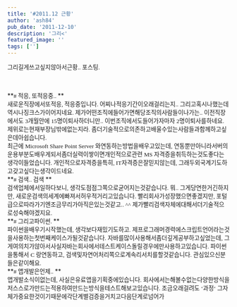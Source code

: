 ```yaml
---
title: '#2011.12 근황'
author: 'ash84'
pub_date: '2011-12-10'
description: '그리<'
featured_image: ''
tags: ['']
---
```



<span style="font-size: 11pt; "><span style="font-family: Dotum; "><span style="font-size: 10pt; ">그리</span></span></span><span class="s1"><span style="font-size: 11pt; "><span style="font-family: Dotum; "><span style="font-size: 10pt; "></span></span></span></span><span style="font-size: 11pt; "><span style="font-family: Dotum; "><span style="font-size: 10pt; ">길게</span></span></span><span class="s1"><span style="font-size: 11pt; "><span style="font-family: Dotum; "><span style="font-size: 10pt; "></span></span></span></span><span style="font-size: 11pt; "><span style="font-family: Dotum; "><span style="font-size: 10pt; ">쓰고</span></span></span><span class="s1"><span style="font-size: 11pt; "><span style="font-family: Dotum; "><span style="font-size: 10pt; "></span></span></span></span><span style="font-size: 11pt; "><span style="font-family: Dotum; "><span style="font-size: 10pt; ">싶지</span></span></span><span class="s1"><span style="font-size: 11pt; "><span style="font-family: Dotum; "><span style="font-size: 10pt; "></span></span></span></span><span style="font-size: 11pt; "><span style="font-family: Dotum; "><span style="font-size: 10pt; ">않아서</span></span></span><span class="s1"><span style="font-size: 11pt; "><span style="font-family: Dotum; "><span style="font-size: 10pt; "></span></span></span></span><span style="font-size: 11pt; "><span style="font-family: Dotum; "><span style="font-size: 10pt; ">근황</span></span></span><span class="s1"><span style="font-size: 11pt; "><span style="font-family: Dotum; "><span style="font-size: 10pt; ">.. </span></span></span></span><span style="font-size: 11pt; "><span style="font-family: Dotum; "><span style="font-size: 10pt; ">포스팅</span></span></span><span class="s1"><span style="font-size: 11pt; "><span style="font-family: Dotum; "><span style="font-size: 10pt; ">.  </span></span></span>  
<span style="font-size: 11pt; "><span style="font-family: Dotum; "><span style="font-size: 10pt; ">  
  </span></span></span></span>

<div style="line-height: 2; "></div>**<span style="font-size: 11pt; "><span style="font-family: Dotum; "><span style="font-size: 10pt; "># </span></span></span><span class="s2"><span style="font-size: 11pt; "><span style="font-family: Dotum; "><span style="font-size: 10pt; ">적응</span></span></span></span><span style="font-size: 11pt; "><span style="font-family: Dotum; "><span style="font-size: 10pt; ">, </span></span></span><span class="s2"><span style="font-size: 11pt; "><span style="font-family: Dotum; "><span style="font-size: 10pt; ">또</span></span></span></span><span style="font-size: 11pt; "><span style="font-family: Dotum; "><span style="font-size: 10pt; "></span></span></span><span class="s2"><span style="font-size: 11pt; "><span style="font-family: Dotum; "><span style="font-size: 10pt; ">적응중</span></span></span></span><span style="font-size: 11pt; "><span style="font-family: Dotum; "><span style="font-size: 10pt; ">.. </span></span></span>**

<div style="line-height: 2; "></div><span style="font-size: 11pt; "><span style="font-family: Dotum; "><span style="font-size: 10pt; ">새로운</span></span></span><span class="s1"><span style="font-size: 11pt; "><span style="font-family: Dotum; "><span style="font-size: 10pt; "></span></span></span></span><span style="font-size: 11pt; "><span style="font-family: Dotum; "><span style="font-size: 10pt; ">직장에서</span></span></span><span class="s1"><span style="font-size: 11pt; "><span style="font-family: Dotum; "><span style="font-size: 10pt; "></span></span></span></span><span style="font-size: 11pt; "><span style="font-family: Dotum; "><span style="font-size: 10pt; ">또</span></span></span><span class="s1"><span style="font-size: 11pt; "><span style="font-family: Dotum; "><span style="font-size: 10pt; "></span></span></span></span><span style="font-size: 11pt; "><span style="font-family: Dotum; "><span style="font-size: 10pt; ">적응</span></span></span><span class="s1"><span style="font-size: 11pt; "><span style="font-family: Dotum; "><span style="font-size: 10pt; ">, </span></span></span></span><span style="font-size: 11pt; "><span style="font-family: Dotum; "><span style="font-size: 10pt; ">적응중입니다</span></span></span><span class="s1"><span style="font-size: 11pt; "><span style="font-family: Dotum; "><span style="font-size: 10pt; ">. </span></span></span></span><span style="font-size: 11pt; "><span style="font-family: Dotum; "><span style="font-size: 10pt; ">어찌나</span></span></span><span class="s1"><span style="font-size: 11pt; "><span style="font-family: Dotum; "><span style="font-size: 10pt; "></span></span></span></span><span style="font-size: 11pt; "><span style="font-family: Dotum; "><span style="font-size: 10pt; ">적응기간이</span></span></span><span class="s1"><span style="font-size: 11pt; "><span style="font-family: Dotum; "><span style="font-size: 10pt; "></span></span></span></span><span style="font-size: 11pt; "><span style="font-family: Dotum; "><span style="font-size: 10pt; ">오래</span></span></span><span class="s1"><span style="font-size: 11pt; "><span style="font-family: Dotum; "><span style="font-size: 10pt; "></span></span></span></span><span style="font-size: 11pt; "><span style="font-family: Dotum; "><span style="font-size: 10pt; ">걸리는지</span></span></span><span class="s1"><span style="font-size: 11pt; "><span style="font-family: Dotum; "><span style="font-size: 10pt; ">.. </span></span></span></span><span style="font-size: 11pt; "><span style="font-family: Dotum; "><span style="font-size: 10pt; ">그리고</span></span></span><span class="s1"><span style="font-size: 11pt; "><span style="font-family: Dotum; "><span style="font-size: 10pt; "></span></span></span></span><span style="font-size: 11pt; "><span style="font-family: Dotum; "><span style="font-size: 10pt; ">혹시나</span></span></span><span class="s1"><span style="font-size: 11pt; "><span style="font-family: Dotum; "><span style="font-size: 10pt; "></span></span></span></span><span style="font-size: 11pt; "><span style="font-family: Dotum; "><span style="font-size: 10pt; ">했는데</span></span></span><span class="s1"><span style="font-size: 11pt; "><span style="font-family: Dotum; "><span style="font-size: 10pt; "></span></span></span></span><span style="font-size: 11pt; "><span style="font-family: Dotum; "><span style="font-size: 10pt; ">역시나</span></span></span><span class="s1"><span style="font-size: 11pt; "><span style="font-family: Dotum; "><span style="font-size: 10pt; "></span></span></span></span><span style="font-size: 11pt; "><span style="font-family: Dotum; "><span style="font-size: 10pt; ">징크스가</span></span></span><span class="s1"><span style="font-size: 11pt; "><span style="font-family: Dotum; "><span style="font-size: 10pt; "></span></span></span></span><span style="font-size: 11pt; "><span style="font-family: Dotum; "><span style="font-size: 10pt; ">이어지네요</span></span></span><span class="s1"><span style="font-size: 11pt; "><span style="font-family: Dotum; "><span style="font-size: 10pt; ">. </span></span></span></span><span style="font-size: 11pt; "><span style="font-family: Dotum; "><span style="font-size: 10pt; ">제가</span></span></span><span class="s1"><span style="font-size: 11pt; "><span style="font-family: Dotum; "><span style="font-size: 10pt; "></span></span></span></span><span style="font-size: 11pt; "><span style="font-family: Dotum; "><span style="font-size: 10pt; ">어떤</span></span></span><span class="s1"><span style="font-size: 11pt; "><span style="font-family: Dotum; "><span style="font-size: 10pt; "></span></span></span></span><span style="font-size: 11pt; "><span style="font-family: Dotum; "><span style="font-size: 10pt; ">조직에</span></span></span><span class="s1"><span style="font-size: 11pt; "><span style="font-family: Dotum; "><span style="font-size: 10pt; "></span></span></span></span><span style="font-size: 11pt; "><span style="font-family: Dotum; "><span style="font-size: 10pt; ">들어가면</span></span></span><span class="s1"><span style="font-size: 11pt; "><span style="font-family: Dotum; "><span style="font-size: 10pt; "></span></span></span></span><span style="font-size: 11pt; "><span style="font-family: Dotum; "><span style="font-size: 10pt; ">해당</span></span></span><span class="s1"><span style="font-size: 11pt; "><span style="font-family: Dotum; "><span style="font-size: 10pt; "></span></span></span></span><span style="font-size: 11pt; "><span style="font-family: Dotum; "><span style="font-size: 10pt; ">조직의</span></span></span><span class="s1"><span style="font-size: 11pt; "><span style="font-family: Dotum; "><span style="font-size: 10pt; "></span></span></span></span><span style="font-size: 11pt; "><span style="font-family: Dotum; "><span style="font-size: 10pt; ">사람들이</span></span></span><span class="s1"><span style="font-size: 11pt; "><span style="font-family: Dotum; "><span style="font-size: 10pt; "></span></span></span></span><span style="font-size: 11pt; "><span style="font-family: Dotum; "><span style="font-size: 10pt; ">나가는</span></span></span><span class="s1"><span style="font-size: 11pt; "><span style="font-family: Dotum; "><span style="font-size: 10pt; ">.. </span></span></span></span><span style="font-size: 11pt; "><span style="font-family: Dotum; "><span style="font-size: 10pt; ">이전</span></span></span><span class="s1"><span style="font-size: 11pt; "><span style="font-family: Dotum; "><span style="font-size: 10pt; "></span></span></span></span><span style="font-size: 11pt; "><span style="font-family: Dotum; "><span style="font-size: 10pt; ">직장에서도</span></span></span><span class="s1"><span style="font-size: 11pt; "><span style="font-family: Dotum; "><span style="font-size: 10pt; "> 3</span></span></span></span><span style="font-size: 11pt; "><span style="font-family: Dotum; "><span style="font-size: 10pt; ">개월</span></span></span><span class="s1"><span style="font-size: 11pt; "><span style="font-family: Dotum; "><span style="font-size: 10pt; "></span></span></span></span><span style="font-size: 11pt; "><span style="font-family: Dotum; "><span style="font-size: 10pt; ">안에</span></span></span><span class="s1"><span style="font-size: 11pt; "><span style="font-family: Dotum; "><span style="font-size: 10pt; "> 15</span></span></span></span><span style="font-size: 11pt; "><span style="font-family: Dotum; "><span style="font-size: 10pt; ">명이</span></span></span><span class="s1"><span style="font-size: 11pt; "><span style="font-family: Dotum; "><span style="font-size: 10pt; "></span></span></span></span><span style="font-size: 11pt; "><span style="font-family: Dotum; "><span style="font-size: 10pt; ">퇴사하더니만</span></span></span><span class="s1"><span style="font-size: 11pt; "><span style="font-family: Dotum; "><span style="font-size: 10pt; ">.. </span></span></span></span><span style="font-size: 11pt; "><span style="font-family: Dotum; "><span style="font-size: 10pt; ">이번</span></span></span><span class="s1"><span style="font-size: 11pt; "><span style="font-family: Dotum; "><span style="font-size: 10pt; "></span></span></span></span><span style="font-size: 11pt; "><span style="font-family: Dotum; "><span style="font-size: 10pt; ">조직에서도</span></span></span><span class="s1"><span style="font-size: 11pt; "><span style="font-family: Dotum; "><span style="font-size: 10pt; "></span></span></span></span><span style="font-size: 11pt; "><span style="font-family: Dotum; "><span style="font-size: 10pt; ">들어가자마자</span></span></span><span class="s1"><span style="font-size: 11pt; "><span style="font-family: Dotum; "><span style="font-size: 10pt; "> 2</span></span></span></span><span style="font-size: 11pt; "><span style="font-family: Dotum; "><span style="font-size: 10pt; ">명이</span></span></span><span class="s1"><span style="font-size: 11pt; "><span style="font-family: Dotum; "><span style="font-size: 10pt; "></span></span></span></span><span style="font-size: 11pt; "><span style="font-family: Dotum; "><span style="font-size: 10pt; ">퇴사를</span></span></span><span class="s1"><span style="font-size: 11pt; "><span style="font-family: Dotum; "><span style="font-size: 10pt; "></span></span></span></span><span style="font-size: 11pt; "><span style="font-family: Dotum; "><span style="font-size: 10pt; ">하네요</span></span></span><span class="s1"><span style="font-size: 11pt; "><span style="font-family: Dotum; "><span style="font-size: 10pt; ">. </span></span></span></span><span style="font-size: 11pt; "><span style="font-family: Dotum; "><span style="font-size: 10pt; ">제</span></span></span><span class="s1"><span style="font-size: 11pt; "><span style="font-family: Dotum; "><span style="font-size: 10pt; "></span></span></span></span><span style="font-size: 11pt; "><span style="font-family: Dotum; "><span style="font-size: 10pt; ">위로는</span></span></span><span class="s1"><span style="font-size: 11pt; "><span style="font-family: Dotum; "><span style="font-size: 10pt; "></span></span></span></span><span style="font-size: 11pt; "><span style="font-family: Dotum; "><span style="font-size: 10pt; ">현재</span></span></span><span class="s1"><span style="font-size: 11pt; "><span style="font-family: Dotum; "><span style="font-size: 10pt; "></span></span></span></span><span style="font-size: 11pt; "><span style="font-family: Dotum; "><span style="font-size: 10pt; ">부장님</span></span></span><span class="s1"><span style="font-size: 11pt; "><span style="font-family: Dotum; "><span style="font-size: 10pt; "></span></span></span></span><span style="font-size: 11pt; "><span style="font-family: Dotum; "><span style="font-size: 10pt; ">밖에</span></span></span><span class="s1"><span style="font-size: 11pt; "><span style="font-family: Dotum; "><span style="font-size: 10pt; "></span></span></span></span><span style="font-size: 11pt; "><span style="font-family: Dotum; "><span style="font-size: 10pt; ">없는지라</span></span></span><span class="s1"><span style="font-size: 11pt; "><span style="font-family: Dotum; "><span style="font-size: 10pt; ">. </span></span></span></span><span style="font-size: 11pt; "><span style="font-family: Dotum; "><span style="font-size: 10pt; ">좀더</span></span></span><span class="s1"><span style="font-size: 11pt; "><span style="font-family: Dotum; "><span style="font-size: 10pt; "></span></span></span></span><span style="font-size: 11pt; "><span style="font-family: Dotum; "><span style="font-size: 10pt; ">기술적으로</span></span></span><span class="s1"><span style="font-size: 11pt; "><span style="font-family: Dotum; "><span style="font-size: 10pt; "></span></span></span></span><span style="font-size: 11pt; "><span style="font-family: Dotum; "><span style="font-size: 10pt; ">의존하고</span></span></span><span class="s1"><span style="font-size: 11pt; "><span style="font-family: Dotum; "><span style="font-size: 10pt; "></span></span></span></span><span style="font-size: 11pt; "><span style="font-family: Dotum; "><span style="font-size: 10pt; ">배울수</span></span></span><span class="s1"><span style="font-size: 11pt; "><span style="font-family: Dotum; "><span style="font-size: 10pt; "></span></span></span></span><span style="font-size: 11pt; "><span style="font-family: Dotum; "><span style="font-size: 10pt; ">있는</span></span></span><span class="s1"><span style="font-size: 11pt; "><span style="font-family: Dotum; "><span style="font-size: 10pt; "></span></span></span></span><span style="font-size: 11pt; "><span style="font-family: Dotum; "><span style="font-size: 10pt; ">사람들과</span></span></span><span class="s1"><span style="font-size: 11pt; "><span style="font-family: Dotum; "><span style="font-size: 10pt; "></span></span></span></span><span style="font-size: 11pt; "><span style="font-family: Dotum; "><span style="font-size: 10pt; ">함께</span></span></span><span class="s1"><span style="font-size: 11pt; "><span style="font-family: Dotum; "><span style="font-size: 10pt; "></span></span></span></span><span style="font-size: 11pt; "><span style="font-family: Dotum; "><span style="font-size: 10pt; ">하고</span></span></span><span class="s1"><span style="font-size: 11pt; "><span style="font-family: Dotum; "><span style="font-size: 10pt; "></span></span></span></span><span style="font-size: 11pt; "><span style="font-family: Dotum; "><span style="font-size: 10pt; ">싶은데</span></span></span><span class="s1"><span style="font-size: 11pt; "><span style="font-family: Dotum; "><span style="font-size: 10pt; "></span></span></span></span><span style="font-size: 11pt; "><span style="font-family: Dotum; "><span style="font-size: 10pt; ">아쉽습니다</span></span></span><span class="s1"><span style="font-size: 11pt; "><span style="font-family: Dotum; "><span style="font-size: 10pt; ">. </span></span></span></span>

<div style="line-height: 2; "></div><span style="font-size: 11pt; "><span style="font-family: Dotum; "><span style="font-size: 10pt; ">최근에</span></span></span><span class="s1"><span style="font-size: 11pt; "><span style="font-family: Dotum; "><span style="font-size: 10pt; "> Microsoft Share Point Server </span></span></span></span><span style="font-size: 11pt; "><span style="font-family: Dotum; "><span style="font-size: 10pt; ">와</span></span></span><span class="s1"><span style="font-size: 11pt; "><span style="font-family: Dotum; "><span style="font-size: 10pt; "></span></span></span></span><span style="font-size: 11pt; "><span style="font-family: Dotum; "><span style="font-size: 10pt; ">연동하는</span></span></span><span class="s1"><span style="font-size: 11pt; "><span style="font-family: Dotum; "><span style="font-size: 10pt; "></span></span></span></span><span style="font-size: 11pt; "><span style="font-family: Dotum; "><span style="font-size: 10pt; ">방법을</span></span></span><span class="s1"><span style="font-size: 11pt; "><span style="font-family: Dotum; "><span style="font-size: 10pt; "></span></span></span></span><span style="font-size: 11pt; "><span style="font-family: Dotum; "><span style="font-size: 10pt; ">배우고</span></span></span><span class="s1"><span style="font-size: 11pt; "><span style="font-family: Dotum; "><span style="font-size: 10pt; "></span></span></span></span><span style="font-size: 11pt; "><span style="font-family: Dotum; "><span style="font-size: 10pt; ">있는데</span></span></span><span class="s1"><span style="font-size: 11pt; "><span style="font-family: Dotum; "><span style="font-size: 10pt; ">, </span></span></span></span><span style="font-size: 11pt; "><span style="font-family: Dotum; "><span style="font-size: 10pt; ">연동</span></span></span><span class="s1"><span style="font-size: 11pt; "><span style="font-family: Dotum; "><span style="font-size: 10pt; "></span></span></span></span><span style="font-size: 11pt; "><span style="font-family: Dotum; "><span style="font-size: 10pt; ">뿐만</span></span></span><span class="s1"><span style="font-size: 11pt; "><span style="font-family: Dotum; "><span style="font-size: 10pt; "></span></span></span></span><span style="font-size: 11pt; "><span style="font-family: Dotum; "><span style="font-size: 10pt; ">아니라</span></span></span><span class="s1"><span style="font-size: 11pt; "><span style="font-family: Dotum; "><span style="font-size: 10pt; "></span></span></span></span><span style="font-size: 11pt; "><span style="font-family: Dotum; "><span style="font-size: 10pt; ">서버의</span></span></span><span class="s1"><span style="font-size: 11pt; "><span style="font-family: Dotum; "><span style="font-size: 10pt; "></span></span></span></span><span style="font-size: 11pt; "><span style="font-family: Dotum; "><span style="font-size: 10pt; ">운용부분도</span></span></span><span class="s1"><span style="font-size: 11pt; "><span style="font-family: Dotum; "><span style="font-size: 10pt; "></span></span></span></span><span style="font-size: 11pt; "><span style="font-family: Dotum; "><span style="font-size: 10pt; ">배우게</span></span></span><span class="s1"><span style="font-size: 11pt; "><span style="font-family: Dotum; "><span style="font-size: 10pt; "></span></span></span></span><span style="font-size: 11pt; "><span style="font-family: Dotum; "><span style="font-size: 10pt; ">되서</span></span></span><span class="s1"><span style="font-size: 11pt; "><span style="font-family: Dotum; "><span style="font-size: 10pt; "></span></span></span></span><span style="font-size: 11pt; "><span style="font-family: Dotum; "><span style="font-size: 10pt; ">좀더</span></span></span><span class="s1"><span style="font-size: 11pt; "><span style="font-family: Dotum; "><span style="font-size: 10pt; "></span></span></span></span><span style="font-size: 11pt; "><span style="font-family: Dotum; "><span style="font-size: 10pt; ">실력이</span></span></span><span class="s1"><span style="font-size: 11pt; "><span style="font-family: Dotum; "><span style="font-size: 10pt; "></span></span></span></span><span style="font-size: 11pt; "><span style="font-family: Dotum; "><span style="font-size: 10pt; ">쌓이면</span></span></span><span class="s1"><span style="font-size: 11pt; "><span style="font-family: Dotum; "><span style="font-size: 10pt; "></span></span></span></span><span style="font-size: 11pt; "><span style="font-family: Dotum; "><span style="font-size: 10pt; ">개인적으로</span></span></span><span class="s1"><span style="font-size: 11pt; "><span style="font-family: Dotum; "><span style="font-size: 10pt; "></span></span></span></span><span style="font-size: 11pt; "><span style="font-family: Dotum; "><span style="font-size: 10pt; ">관련</span></span></span><span class="s1"><span style="font-size: 11pt; "><span style="font-family: Dotum; "><span style="font-size: 10pt; "> MS </span></span></span></span><span style="font-size: 11pt; "><span style="font-family: Dotum; "><span style="font-size: 10pt; ">자격증을</span></span></span><span class="s1"><span style="font-size: 11pt; "><span style="font-family: Dotum; "><span style="font-size: 10pt; "></span></span></span></span><span style="font-size: 11pt; "><span style="font-family: Dotum; "><span style="font-size: 10pt; ">취득하는</span></span></span><span class="s1"><span style="font-size: 11pt; "><span style="font-family: Dotum; "><span style="font-size: 10pt; "></span></span></span></span><span style="font-size: 11pt; "><span style="font-family: Dotum; "><span style="font-size: 10pt; ">것도</span></span></span><span class="s1"><span style="font-size: 11pt; "><span style="font-family: Dotum; "><span style="font-size: 10pt; "></span></span></span></span><span style="font-size: 11pt; "><span style="font-family: Dotum; "><span style="font-size: 10pt; ">좋다는</span></span></span><span class="s1"><span style="font-size: 11pt; "><span style="font-family: Dotum; "><span style="font-size: 10pt; "></span></span></span></span><span style="font-size: 11pt; "><span style="font-family: Dotum; "><span style="font-size: 10pt; ">생각이</span></span></span><span class="s1"><span style="font-size: 11pt; "><span style="font-family: Dotum; "><span style="font-size: 10pt; "></span></span></span></span><span style="font-size: 11pt; "><span style="font-family: Dotum; "><span style="font-size: 10pt; ">들었습니다</span></span></span><span class="s1"><span style="font-size: 11pt; "><span style="font-family: Dotum; "><span style="font-size: 10pt; ">. </span></span></span></span><span style="font-size: 11pt; "><span style="font-family: Dotum; "><span style="font-size: 10pt; ">개인적으로</span></span></span><span class="s1"><span style="font-size: 11pt; "><span style="font-family: Dotum; "><span style="font-size: 10pt; "></span></span></span></span><span style="font-size: 11pt; "><span style="font-family: Dotum; "><span style="font-size: 10pt; ">자격증을</span></span></span><span class="s1"><span style="font-size: 11pt; "><span style="font-family: Dotum; "><span style="font-size: 10pt; "></span></span></span></span><span style="font-size: 11pt; "><span style="font-family: Dotum; "><span style="font-size: 10pt; ">특히</span></span></span><span class="s1"><span style="font-size: 11pt; "><span style="font-family: Dotum; "><span style="font-size: 10pt; ">, IT</span></span></span></span><span style="font-size: 11pt; "><span style="font-family: Dotum; "><span style="font-size: 10pt; ">자격증은</span></span></span><span class="s1"><span style="font-size: 11pt; "><span style="font-family: Dotum; "><span style="font-size: 10pt; "></span></span></span></span><span style="font-size: 11pt; "><span style="font-family: Dotum; "><span style="font-size: 10pt; ">잘</span></span></span><span class="s1"><span style="font-size: 11pt; "><span style="font-family: Dotum; "><span style="font-size: 10pt; "></span></span></span></span><span style="font-size: 11pt; "><span style="font-family: Dotum; "><span style="font-size: 10pt; ">믿지</span></span></span><span class="s1"><span style="font-size: 11pt; "><span style="font-family: Dotum; "><span style="font-size: 10pt; "></span></span></span></span><span style="font-size: 11pt; "><span style="font-family: Dotum; "><span style="font-size: 10pt; ">않는데</span></span></span><span class="s1"><span style="font-size: 11pt; "><span style="font-family: Dotum; "><span style="font-size: 10pt; ">, </span></span></span></span><span style="font-size: 11pt; "><span style="font-family: Dotum; "><span style="font-size: 10pt; ">그래두</span></span></span><span class="s1"><span style="font-size: 11pt; "><span style="font-family: Dotum; "><span style="font-size: 10pt; "></span></span></span></span><span style="font-size: 11pt; "><span style="font-family: Dotum; "><span style="font-size: 10pt; ">외국계기도</span></span></span><span class="s1"><span style="font-size: 11pt; "><span style="font-family: Dotum; "><span style="font-size: 10pt; "></span></span></span></span><span style="font-size: 11pt; "><span style="font-family: Dotum; "><span style="font-size: 10pt; ">하고</span></span></span><span class="s1"><span style="font-size: 11pt; "><span style="font-family: Dotum; "><span style="font-size: 10pt; "></span></span></span></span><span style="font-size: 11pt; "><span style="font-family: Dotum; "><span style="font-size: 10pt; ">갖고</span></span></span><span class="s1"><span style="font-size: 11pt; "><span style="font-family: Dotum; "><span style="font-size: 10pt; "></span></span></span></span><span style="font-size: 11pt; "><span style="font-family: Dotum; "><span style="font-size: 10pt; ">싶다는</span></span></span><span class="s1"><span style="font-size: 11pt; "><span style="font-family: Dotum; "><span style="font-size: 10pt; "></span></span></span></span><span style="font-size: 11pt; "><span style="font-family: Dotum; "><span style="font-size: 10pt; ">생각이</span></span></span><span class="s1"><span style="font-size: 11pt; "><span style="font-family: Dotum; "><span style="font-size: 10pt; "></span></span></span></span><span style="font-size: 11pt; "><span style="font-family: Dotum; "><span style="font-size: 10pt; ">드네요</span></span></span><span class="s1"><span style="font-size: 11pt; "><span style="font-family: Dotum; "><span style="font-size: 10pt; ">. </span></span></span></span>

<div style="line-height: 2; "></div><div style="line-height: 2; "></div>**<span style="font-size: 11pt; "><span style="font-family: Dotum; "><span style="font-size: 10pt; "># </span></span></span><span class="s2"><span style="font-size: 11pt; "><span style="font-family: Dotum; "><span style="font-size: 10pt; ">검색</span></span></span></span><span style="font-size: 11pt; "><span style="font-family: Dotum; "><span style="font-size: 10pt; ">.. </span></span></span><span class="s2"><span style="font-size: 11pt; "><span style="font-family: Dotum; "><span style="font-size: 10pt; ">검색</span></span></span></span><span style="font-size: 11pt; "><span style="font-family: Dotum; "><span style="font-size: 10pt; "> </span></span></span>**

<div style="line-height: 2; "></div><span style="font-size: 11pt; "><span style="font-family: Dotum; "><span style="font-size: 10pt; ">검색</span></span></span><span class="s1"><span style="font-size: 11pt; "><span style="font-family: Dotum; "><span style="font-size: 10pt; "></span></span></span></span><span style="font-size: 11pt; "><span style="font-family: Dotum; "><span style="font-size: 10pt; ">업체에서</span></span></span><span class="s1"><span style="font-size: 11pt; "><span style="font-family: Dotum; "><span style="font-size: 10pt; "></span></span></span></span><span style="font-size: 11pt; "><span style="font-family: Dotum; "><span style="font-size: 10pt; ">일하다</span></span></span><span class="s1"><span style="font-size: 11pt; "><span style="font-family: Dotum; "><span style="font-size: 10pt; "></span></span></span></span><span style="font-size: 11pt; "><span style="font-family: Dotum; "><span style="font-size: 10pt; ">보니</span></span></span><span class="s1"><span style="font-size: 11pt; "><span style="font-family: Dotum; "><span style="font-size: 10pt; ">, </span></span></span></span><span style="font-size: 11pt; "><span style="font-family: Dotum; "><span style="font-size: 10pt; ">생각도</span></span></span><span class="s1"><span style="font-size: 11pt; "><span style="font-family: Dotum; "><span style="font-size: 10pt; "></span></span></span></span><span style="font-size: 11pt; "><span style="font-family: Dotum; "><span style="font-size: 10pt; ">점점</span></span></span><span class="s1"><span style="font-size: 11pt; "><span style="font-family: Dotum; "><span style="font-size: 10pt; "></span></span></span></span><span style="font-size: 11pt; "><span style="font-family: Dotum; "><span style="font-size: 10pt; ">그쪽으로</span></span></span><span class="s1"><span style="font-size: 11pt; "><span style="font-family: Dotum; "><span style="font-size: 10pt; "></span></span></span></span><span style="font-size: 11pt; "><span style="font-family: Dotum; "><span style="font-size: 10pt; ">굳어지는것</span></span></span><span class="s1"><span style="font-size: 11pt; "><span style="font-family: Dotum; "><span style="font-size: 10pt; "></span></span></span></span><span style="font-size: 11pt; "><span style="font-family: Dotum; "><span style="font-size: 10pt; ">같습니다</span></span></span><span class="s1"><span style="font-size: 11pt; "><span style="font-family: Dotum; "><span style="font-size: 10pt; ">. </span></span></span></span><span style="font-size: 11pt; "><span style="font-family: Dotum; "><span style="font-size: 10pt; ">뭐</span></span></span><span class="s1"><span style="font-size: 11pt; "><span style="font-family: Dotum; "><span style="font-size: 10pt; ">.. </span></span></span></span><span style="font-size: 11pt; "><span style="font-family: Dotum; "><span style="font-size: 10pt; ">그게</span></span></span><span class="s1"><span style="font-size: 11pt; "><span style="font-family: Dotum; "><span style="font-size: 10pt; "></span></span></span></span><span style="font-size: 11pt; "><span style="font-family: Dotum; "><span style="font-size: 10pt; ">당연한거긴</span></span></span><span class="s1"><span style="font-size: 11pt; "><span style="font-family: Dotum; "><span style="font-size: 10pt; "></span></span></span></span><span style="font-size: 11pt; "><span style="font-family: Dotum; "><span style="font-size: 10pt; ">하지만</span></span></span><span class="s1"><span style="font-size: 11pt; "><span style="font-family: Dotum; "><span style="font-size: 10pt; ">, </span></span></span></span><span style="font-size: 11pt; "><span style="font-family: Dotum; "><span style="font-size: 10pt; ">새로운</span></span></span><span class="s1"><span style="font-size: 11pt; "><span style="font-family: Dotum; "><span style="font-size: 10pt; "></span></span></span></span><span style="font-size: 11pt; "><span style="font-family: Dotum; "><span style="font-size: 10pt; ">검색의</span></span></span><span class="s1"><span style="font-size: 11pt; "><span style="font-family: Dotum; "><span style="font-size: 10pt; "></span></span></span></span><span style="font-size: 11pt; "><span style="font-family: Dotum; "><span style="font-size: 10pt; ">세계에</span></span></span><span class="s1"><span style="font-size: 11pt; "><span style="font-family: Dotum; "><span style="font-size: 10pt; "></span></span></span></span><span style="font-size: 11pt; "><span style="font-family: Dotum; "><span style="font-size: 10pt; ">빠져서</span></span></span><span class="s1"><span style="font-size: 11pt; "><span style="font-family: Dotum; "><span style="font-size: 10pt; "></span></span></span></span><span style="font-size: 11pt; "><span style="font-family: Dotum; "><span style="font-size: 10pt; ">허우적</span></span></span><span class="s1"><span style="font-size: 11pt; "><span style="font-family: Dotum; "><span style="font-size: 10pt; "></span></span></span></span><span style="font-size: 11pt; "><span style="font-family: Dotum; "><span style="font-size: 10pt; ">거리고</span></span></span><span class="s1"><span style="font-size: 11pt; "><span style="font-family: Dotum; "><span style="font-size: 10pt; "></span></span></span></span><span style="font-size: 11pt; "><span style="font-family: Dotum; "><span style="font-size: 10pt; ">있습니다</span></span></span><span class="s1"><span style="font-size: 11pt; "><span style="font-family: Dotum; "><span style="font-size: 10pt; ">. </span></span></span></span><span style="font-size: 11pt; "><span style="font-family: Dotum; "><span style="font-size: 10pt; ">빨리</span></span></span><span class="s1"><span style="font-size: 11pt; "><span style="font-family: Dotum; "><span style="font-size: 10pt; "></span></span></span></span><span style="font-size: 11pt; "><span style="font-family: Dotum; "><span style="font-size: 10pt; ">회사가</span></span></span><span class="s1"><span style="font-size: 11pt; "><span style="font-family: Dotum; "><span style="font-size: 10pt; "></span></span></span></span><span style="font-size: 11pt; "><span style="font-family: Dotum; "><span style="font-size: 10pt; ">성장했으면</span></span></span><span class="s1"><span style="font-size: 11pt; "><span style="font-family: Dotum; "><span style="font-size: 10pt; "></span></span></span></span><span style="font-size: 11pt; "><span style="font-family: Dotum; "><span style="font-size: 10pt; ">좋겠지만</span></span></span><span class="s1"><span style="font-size: 11pt; "><span style="font-family: Dotum; "><span style="font-size: 10pt; ">, </span></span></span></span><span style="font-size: 11pt; "><span style="font-family: Dotum; "><span style="font-size: 10pt; ">포털급으로</span></span></span><span class="s1"><span style="font-size: 11pt; "><span style="font-family: Dotum; "><span style="font-size: 10pt; "></span></span></span></span><span style="font-size: 11pt; "><span style="font-family: Dotum; "><span style="font-size: 10pt; ">따라가기엔</span></span></span><span class="s1"><span style="font-size: 11pt; "><span style="font-family: Dotum; "><span style="font-size: 10pt; "></span></span></span></span><span style="font-size: 11pt; "><span style="font-family: Dotum; "><span style="font-size: 10pt; ">조금</span></span></span><span class="s1"><span style="font-size: 11pt; "><span style="font-family: Dotum; "><span style="font-size: 10pt; "></span></span></span></span><span style="font-size: 11pt; "><span style="font-family: Dotum; "><span style="font-size: 10pt; ">무리가</span></span></span><span class="s1"><span style="font-size: 11pt; "><span style="font-family: Dotum; "><span style="font-size: 10pt; "></span></span></span></span><span style="font-size: 11pt; "><span style="font-family: Dotum; "><span style="font-size: 10pt; ">아직은</span></span></span><span class="s1"><span style="font-size: 11pt; "><span style="font-family: Dotum; "><span style="font-size: 10pt; "></span></span></span></span><span style="font-size: 11pt; "><span style="font-family: Dotum; "><span style="font-size: 10pt; ">있는것</span></span></span><span class="s1"><span style="font-size: 11pt; "><span style="font-family: Dotum; "><span style="font-size: 10pt; "></span></span></span></span><span style="font-size: 11pt; "><span style="font-family: Dotum; "><span style="font-size: 10pt; ">같고</span></span></span><span class="s1"><span style="font-size: 11pt; "><span style="font-family: Dotum; "><span style="font-size: 10pt; ">.. ^^ </span></span></span></span><span style="font-size: 11pt; "><span style="font-family: Dotum; "><span style="font-size: 10pt; ">제가</span></span></span><span class="s1"><span style="font-size: 11pt; "><span style="font-family: Dotum; "><span style="font-size: 10pt; "></span></span></span></span><span style="font-size: 11pt; "><span style="font-family: Dotum; "><span style="font-size: 10pt; ">빨리</span></span></span><span class="s1"><span style="font-size: 11pt; "><span style="font-family: Dotum; "><span style="font-size: 10pt; "></span></span></span></span><span style="font-size: 11pt; "><span style="font-family: Dotum; "><span style="font-size: 10pt; ">검색</span></span></span><span class="s1"><span style="font-size: 11pt; "><span style="font-family: Dotum; "><span style="font-size: 10pt; "></span></span></span></span><span style="font-size: 11pt; "><span style="font-family: Dotum; "><span style="font-size: 10pt; ">자체에</span></span></span><span class="s1"><span style="font-size: 11pt; "><span style="font-family: Dotum; "><span style="font-size: 10pt; "></span></span></span></span><span style="font-size: 11pt; "><span style="font-family: Dotum; "><span style="font-size: 10pt; ">대해서</span></span></span><span class="s1"><span style="font-size: 11pt; "><span style="font-family: Dotum; "><span style="font-size: 10pt; "></span></span></span></span><span style="font-size: 11pt; "><span style="font-family: Dotum; "><span style="font-size: 10pt; ">더</span></span></span><span class="s1"><span style="font-size: 11pt; "><span style="font-family: Dotum; "><span style="font-size: 10pt; "></span></span></span></span><span style="font-size: 11pt; "><span style="font-family: Dotum; "><span style="font-size: 10pt; ">기술적으로</span></span></span><span class="s1"><span style="font-size: 11pt; "><span style="font-family: Dotum; "><span style="font-size: 10pt; "></span></span></span></span><span style="font-size: 11pt; "><span style="font-family: Dotum; "><span style="font-size: 10pt; ">성숙해야</span></span></span><span class="s1"><span style="font-size: 11pt; "><span style="font-family: Dotum; "><span style="font-size: 10pt; "></span></span></span></span><span style="font-size: 11pt; "><span style="font-family: Dotum; "><span style="font-size: 10pt; ">겠지요</span></span></span><span class="s1"><span style="font-size: 11pt; "><span style="font-family: Dotum; "><span style="font-size: 10pt; ">. </span></span></span></span>

<div style="line-height: 2; "></div><div style="line-height: 2; "></div>**<span class="s3"><span style="font-size: 11pt; "><span style="font-family: Dotum; "><span style="font-size: 10pt; "># </span></span></span></span><span style="font-size: 11pt; "><span style="font-family: Dotum; "><span style="font-size: 10pt; ">그리고</span></span></span><span class="s3"><span style="font-size: 11pt; "><span style="font-family: Dotum; "><span style="font-size: 10pt; "></span></span></span></span><span style="font-size: 11pt; "><span style="font-family: Dotum; "><span style="font-size: 10pt; ">파이썬</span></span></span><span class="s3"><span style="font-size: 11pt; "><span style="font-family: Dotum; "><span style="font-size: 10pt; ">. </span></span></span></span>**

<div style="line-height: 2; "></div><span style="font-size: 11pt; "><span style="font-family: Dotum; "><span style="font-size: 10pt; ">파이썬을</span></span></span><span class="s3"><span style="font-size: 11pt; "><span style="font-family: Dotum; "><span style="font-size: 10pt; "></span></span></span></span><span style="font-size: 11pt; "><span style="font-family: Dotum; "><span style="font-size: 10pt; ">배우기</span></span></span><span class="s3"><span style="font-size: 11pt; "><span style="font-family: Dotum; "><span style="font-size: 10pt; "></span></span></span></span><span style="font-size: 11pt; "><span style="font-family: Dotum; "><span style="font-size: 10pt; ">시작했는데</span></span></span><span class="s3"><span style="font-size: 11pt; "><span style="font-family: Dotum; "><span style="font-size: 10pt; ">, </span></span></span></span><span style="font-size: 11pt; "><span style="font-family: Dotum; "><span style="font-size: 10pt; ">생각보다</span></span></span><span class="s3"><span style="font-size: 11pt; "><span style="font-family: Dotum; "><span style="font-size: 10pt; "></span></span></span></span><span style="font-size: 11pt; "><span style="font-family: Dotum; "><span style="font-size: 10pt; ">재밌기도하고</span></span></span><span class="s3"><span style="font-size: 11pt; "><span style="font-family: Dotum; "><span style="font-size: 10pt; ">. </span></span></span></span><span style="font-size: 11pt; "><span style="font-family: Dotum; "><span style="font-size: 10pt; ">제</span></span></span><span class="s3"><span style="font-size: 11pt; "><span style="font-family: Dotum; "><span style="font-size: 10pt; "></span></span></span></span><span style="font-size: 11pt; "><span style="font-family: Dotum; "><span style="font-size: 10pt; ">프로그래머</span></span></span><span class="s3"><span style="font-size: 11pt; "><span style="font-family: Dotum; "><span style="font-size: 10pt; "></span></span></span></span><span style="font-size: 11pt; "><span style="font-family: Dotum; "><span style="font-size: 10pt; ">경력에</span></span></span><span class="s3"><span style="font-size: 11pt; "><span style="font-family: Dotum; "><span style="font-size: 10pt; "></span></span></span></span><span style="font-size: 11pt; "><span style="font-family: Dotum; "><span style="font-size: 10pt; ">스크립트</span></span></span><span class="s3"><span style="font-size: 11pt; "><span style="font-family: Dotum; "><span style="font-size: 10pt; "></span></span></span></span><span style="font-size: 11pt; "><span style="font-family: Dotum; "><span style="font-size: 10pt; ">언어라는</span></span></span><span class="s3"><span style="font-size: 11pt; "><span style="font-family: Dotum; "><span style="font-size: 10pt; "></span></span></span></span><span style="font-size: 11pt; "><span style="font-family: Dotum; "><span style="font-size: 10pt; ">것을</span></span></span><span class="s3"><span style="font-size: 11pt; "><span style="font-family: Dotum; "><span style="font-size: 10pt; "></span></span></span></span><span style="font-size: 11pt; "><span style="font-family: Dotum; "><span style="font-size: 10pt; ">사용하는</span></span></span><span class="s3"><span style="font-size: 11pt; "><span style="font-family: Dotum; "><span style="font-size: 10pt; "></span></span></span></span><span style="font-size: 11pt; "><span style="font-family: Dotum; "><span style="font-size: 10pt; ">첫번째</span></span></span><span class="s3"><span style="font-size: 11pt; "><span style="font-family: Dotum; "><span style="font-size: 10pt; "></span></span></span></span><span style="font-size: 11pt; "><span style="font-family: Dotum; "><span style="font-size: 10pt; ">케이스가</span></span></span><span class="s3"><span style="font-size: 11pt; "><span style="font-family: Dotum; "><span style="font-size: 10pt; "></span></span></span></span><span style="font-size: 11pt; "><span style="font-family: Dotum; "><span style="font-size: 10pt; ">될것</span></span></span><span class="s3"><span style="font-size: 11pt; "><span style="font-family: Dotum; "><span style="font-size: 10pt; "></span></span></span></span><span style="font-size: 11pt; "><span style="font-family: Dotum; "><span style="font-size: 10pt; ">같습니다</span></span></span><span class="s3"><span style="font-size: 11pt; "><span style="font-family: Dotum; "><span style="font-size: 10pt; ">. </span></span></span></span><span style="font-size: 11pt; "><span style="font-family: Dotum; "><span style="font-size: 10pt; ">자바를</span></span></span><span class="s3"><span style="font-size: 11pt; "><span style="font-family: Dotum; "><span style="font-size: 10pt; "></span></span></span></span><span style="font-size: 11pt; "><span style="font-family: Dotum; "><span style="font-size: 10pt; ">많이</span></span></span><span class="s3"><span style="font-size: 11pt; "><span style="font-family: Dotum; "><span style="font-size: 10pt; "></span></span></span></span><span style="font-size: 11pt; "><span style="font-family: Dotum; "><span style="font-size: 10pt; ">사용해서</span></span></span><span class="s3"><span style="font-size: 11pt; "><span style="font-family: Dotum; "><span style="font-size: 10pt; "></span></span></span></span><span style="font-size: 11pt; "><span style="font-family: Dotum; "><span style="font-size: 10pt; ">좀더</span></span></span><span class="s3"><span style="font-size: 11pt; "><span style="font-family: Dotum; "><span style="font-size: 10pt; "></span></span></span></span><span style="font-size: 11pt; "><span style="font-family: Dotum; "><span style="font-size: 10pt; ">깊게</span></span></span><span class="s3"><span style="font-size: 11pt; "><span style="font-family: Dotum; "><span style="font-size: 10pt; "></span></span></span></span><span style="font-size: 11pt; "><span style="font-family: Dotum; "><span style="font-size: 10pt; ">공부하고</span></span></span><span class="s3"><span style="font-size: 11pt; "><span style="font-family: Dotum; "><span style="font-size: 10pt; "></span></span></span></span><span style="font-size: 11pt; "><span style="font-family: Dotum; "><span style="font-size: 10pt; ">싶었는데</span></span></span><span class="s3"><span style="font-size: 11pt; "><span style="font-family: Dotum; "><span style="font-size: 10pt; ">, </span></span></span></span><span style="font-size: 11pt; "><span style="font-family: Dotum; "><span style="font-size: 10pt; ">그게</span></span></span><span class="s3"><span style="font-size: 11pt; "><span style="font-family: Dotum; "><span style="font-size: 10pt; "></span></span></span></span><span style="font-size: 11pt; "><span style="font-family: Dotum; "><span style="font-size: 10pt; ">여의치가</span></span></span><span class="s3"><span style="font-size: 11pt; "><span style="font-family: Dotum; "><span style="font-size: 10pt; "></span></span></span></span><span style="font-size: 11pt; "><span style="font-family: Dotum; "><span style="font-size: 10pt; ">않아서</span></span></span><span class="s3"><span style="font-size: 11pt; "><span style="font-family: Dotum; "><span style="font-size: 10pt; "></span></span></span></span><span style="font-size: 11pt; "><span style="font-family: Dotum; "><span style="font-size: 10pt; ">사실</span></span></span><span class="s3"><span style="font-size: 11pt; "><span style="font-family: Dotum; "><span style="font-size: 10pt; "></span></span></span></span><span style="font-size: 11pt; "><span style="font-family: Dotum; "><span style="font-size: 10pt; ">자바는</span></span></span><span class="s3"><span style="font-size: 11pt; "><span style="font-family: Dotum; "><span style="font-size: 10pt; "></span></span></span></span><span style="font-size: 11pt; "><span style="font-family: Dotum; "><span style="font-size: 10pt; ">회사에서</span></span></span><span class="s3"><span style="font-size: 11pt; "><span style="font-family: Dotum; "><span style="font-size: 10pt; "></span></span></span></span><span style="font-size: 11pt; "><span style="font-family: Dotum; "><span style="font-size: 10pt; ">테스트</span></span></span><span class="s3"><span style="font-size: 11pt; "><span style="font-family: Dotum; "><span style="font-size: 10pt; "></span></span></span></span><span style="font-size: 11pt; "><span style="font-family: Dotum; "><span style="font-size: 10pt; ">케이스</span></span></span><span class="s3"><span style="font-size: 11pt; "><span style="font-family: Dotum; "><span style="font-size: 10pt; "></span></span></span></span><span style="font-size: 11pt; "><span style="font-family: Dotum; "><span style="font-size: 10pt; ">돌릴경우에만</span></span></span><span class="s3"><span style="font-size: 11pt; "><span style="font-family: Dotum; "><span style="font-size: 10pt; "></span></span></span></span><span style="font-size: 11pt; "><span style="font-family: Dotum; "><span style="font-size: 10pt; ">사용하고</span></span></span><span class="s3"><span style="font-size: 11pt; "><span style="font-family: Dotum; "><span style="font-size: 10pt; "></span></span></span></span><span style="font-size: 11pt; "><span style="font-family: Dotum; "><span style="font-size: 10pt; ">있습니다</span></span></span><span class="s3"><span style="font-size: 11pt; "><span style="font-family: Dotum; "><span style="font-size: 10pt; ">. </span></span></span></span><span style="font-size: 11pt; "><span style="font-family: Dotum; "><span style="font-size: 10pt; ">파이썬을</span></span></span><span class="s3"><span style="font-size: 11pt; "><span style="font-family: Dotum; "><span style="font-size: 10pt; "></span></span></span></span><span style="font-size: 11pt; "><span style="font-family: Dotum; "><span style="font-size: 10pt; ">통해서</span></span></span><span class="s3"><span style="font-size: 11pt; "><span style="font-family: Dotum; "><span style="font-size: 10pt; "> C </span></span></span></span><span style="font-size: 11pt; "><span style="font-family: Dotum; "><span style="font-size: 10pt; ">랑</span></span></span><span class="s3"><span style="font-size: 11pt; "><span style="font-family: Dotum; "><span style="font-size: 10pt; "></span></span></span></span><span style="font-size: 11pt; "><span style="font-family: Dotum; "><span style="font-size: 10pt; ">연동하고</span></span></span><span class="s3"><span style="font-size: 11pt; "><span style="font-family: Dotum; "><span style="font-size: 10pt; ">, </span></span></span></span><span style="font-size: 11pt; "><span style="font-family: Dotum; "><span style="font-size: 10pt; ">검색및</span></span></span><span class="s3"><span style="font-size: 11pt; "><span style="font-family: Dotum; "><span style="font-size: 10pt; "></span></span></span></span><span style="font-size: 11pt; "><span style="font-family: Dotum; "><span style="font-size: 10pt; ">자연어</span></span></span><span class="s3"><span style="font-size: 11pt; "><span style="font-family: Dotum; "><span style="font-size: 10pt; "></span></span></span></span><span style="font-size: 11pt; "><span style="font-family: Dotum; "><span style="font-size: 10pt; ">처리쪽으로</span></span></span><span class="s3"><span style="font-size: 11pt; "><span style="font-family: Dotum; "><span style="font-size: 10pt; "></span></span></span></span><span style="font-size: 11pt; "><span style="font-family: Dotum; "><span style="font-size: 10pt; ">계속</span></span></span><span class="s3"><span style="font-size: 11pt; "><span style="font-family: Dotum; "><span style="font-size: 10pt; "></span></span></span></span><span style="font-size: 11pt; "><span style="font-family: Dotum; "><span style="font-size: 10pt; ">리서치를</span></span></span><span class="s3"><span style="font-size: 11pt; "><span style="font-family: Dotum; "><span style="font-size: 10pt; "></span></span></span></span><span style="font-size: 11pt; "><span style="font-family: Dotum; "><span style="font-size: 10pt; ">할것</span></span></span><span class="s3"><span style="font-size: 11pt; "><span style="font-family: Dotum; "><span style="font-size: 10pt; "></span></span></span></span><span style="font-size: 11pt; "><span style="font-family: Dotum; "><span style="font-size: 10pt; ">같습니다</span></span></span><span class="s3"><span style="font-size: 11pt; "><span style="font-family: Dotum; "><span style="font-size: 10pt; ">. </span></span></span></span><span style="font-size: 11pt; "><span style="font-family: Dotum; "><span style="font-size: 10pt; ">관심</span></span></span><span class="s3"><span style="font-size: 11pt; "><span style="font-family: Dotum; "><span style="font-size: 10pt; "></span></span></span></span><span style="font-size: 11pt; "><span style="font-family: Dotum; "><span style="font-size: 10pt; ">있으신</span></span></span><span class="s3"><span style="font-size: 11pt; "><span style="font-family: Dotum; "><span style="font-size: 10pt; "></span></span></span></span><span style="font-size: 11pt; "><span style="font-family: Dotum; "><span style="font-size: 10pt; ">분들은</span></span></span><span class="s3"><span style="font-size: 11pt; "><span style="font-family: Dotum; "><span style="font-size: 10pt; "></span></span></span></span><span style="font-size: 11pt; "><span style="font-family: Dotum; "><span style="font-size: 10pt; ">같이</span></span></span><span class="s3"><span style="font-size: 11pt; "><span style="font-family: Dotum; "><span style="font-size: 10pt; "></span></span></span></span><span style="font-size: 11pt; "><span style="font-family: Dotum; "><span style="font-size: 10pt; ">해요</span></span></span><span class="s3"><span style="font-size: 11pt; "><span style="font-family: Dotum; "><span style="font-size: 10pt; ">. </span></span></span></span>

<div style="line-height: 2; "></div><div style="line-height: 2; "></div>**<span style="font-size: 11pt; "><span style="font-family: Dotum; "><span style="font-size: 10pt; "># </span></span></span><span class="s4"><span style="font-size: 11pt; "><span style="font-family: Dotum; "><span style="font-size: 10pt; ">앱</span></span></span></span><span style="font-size: 11pt; "><span style="font-family: Dotum; "><span style="font-size: 10pt; "></span></span></span><span class="s4"><span style="font-size: 11pt; "><span style="font-family: Dotum; "><span style="font-size: 10pt; ">개발은</span></span></span></span><span style="font-size: 11pt; "><span style="font-family: Dotum; "><span style="font-size: 10pt; "></span></span></span><span class="s4"><span style="font-size: 11pt; "><span style="font-family: Dotum; "><span style="font-size: 10pt; ">언제</span></span></span></span><span style="font-size: 11pt; "><span style="font-family: Dotum; "><span style="font-size: 10pt; ">.. </span></span></span>**

<div style="line-height: 2; "></div><span style="font-size: 11pt; "><span style="font-family: Dotum; "><span style="font-size: 10pt; ">앱</span></span></span><span class="s3"><span style="font-size: 11pt; "><span style="font-family: Dotum; "><span style="font-size: 10pt; "></span></span></span></span><span style="font-size: 11pt; "><span style="font-family: Dotum; "><span style="font-size: 10pt; ">개발</span></span></span><span class="s3"><span style="font-size: 11pt; "><span style="font-family: Dotum; "><span style="font-size: 10pt; "></span></span></span></span><span style="font-size: 11pt; "><span style="font-family: Dotum; "><span style="font-size: 10pt; ">소식이</span></span></span><span class="s3"><span style="font-size: 11pt; "><span style="font-family: Dotum; "><span style="font-size: 10pt; "></span></span></span></span><span style="font-size: 11pt; "><span style="font-family: Dotum; "><span style="font-size: 10pt; ">없는데</span></span></span><span class="s3"><span style="font-size: 11pt; "><span style="font-family: Dotum; "><span style="font-size: 10pt; ">, </span></span></span></span><span style="font-size: 11pt; "><span style="font-family: Dotum; "><span style="font-size: 10pt; ">사실은</span></span></span><span class="s3"><span style="font-size: 11pt; "><span style="font-family: Dotum; "><span style="font-size: 10pt; "></span></span></span></span><span style="font-size: 11pt; "><span style="font-family: Dotum; "><span style="font-size: 10pt; ">유료앱을</span></span></span><span class="s3"><span style="font-size: 11pt; "><span style="font-family: Dotum; "><span style="font-size: 10pt; "></span></span></span></span><span style="font-size: 11pt; "><span style="font-family: Dotum; "><span style="font-size: 10pt; ">기획중에</span></span></span><span class="s3"><span style="font-size: 11pt; "><span style="font-family: Dotum; "><span style="font-size: 10pt; "></span></span></span></span><span style="font-size: 11pt; "><span style="font-family: Dotum; "><span style="font-size: 10pt; ">있습니다</span></span></span><span class="s3"><span style="font-size: 11pt; "><span style="font-family: Dotum; "><span style="font-size: 10pt; ">. </span></span></span></span><span style="font-size: 11pt; "><span style="font-family: Dotum; "><span style="font-size: 10pt; ">회사에서는</span></span></span><span class="s3"><span style="font-size: 11pt; "><span style="font-family: Dotum; "><span style="font-size: 10pt; "></span></span></span></span><span style="font-size: 11pt; "><span style="font-family: Dotum; "><span style="font-size: 10pt; ">해</span></span></span><span class="s3"><span style="font-size: 11pt; "><span style="font-family: Dotum; "><span style="font-size: 10pt; "></span></span></span></span><span style="font-size: 11pt; "><span style="font-family: Dotum; "><span style="font-size: 10pt; ">볼수</span></span></span><span class="s3"><span style="font-size: 11pt; "><span style="font-family: Dotum; "><span style="font-size: 10pt; "></span></span></span></span><span style="font-size: 11pt; "><span style="font-family: Dotum; "><span style="font-size: 10pt; ">없는</span></span></span><span class="s3"><span style="font-size: 11pt; "><span style="font-family: Dotum; "><span style="font-size: 10pt; "></span></span></span></span><span style="font-size: 11pt; "><span style="font-family: Dotum; "><span style="font-size: 10pt; ">다양한</span></span></span><span class="s3"><span style="font-size: 11pt; "><span style="font-family: Dotum; "><span style="font-size: 10pt; "></span></span></span></span><span style="font-size: 11pt; "><span style="font-family: Dotum; "><span style="font-size: 10pt; ">방식을</span></span></span><span class="s3"><span style="font-size: 11pt; "><span style="font-family: Dotum; "><span style="font-size: 10pt; "></span></span></span></span><span style="font-size: 11pt; "><span style="font-family: Dotum; "><span style="font-size: 10pt; ">저</span></span></span><span class="s3"><span style="font-size: 11pt; "><span style="font-family: Dotum; "><span style="font-size: 10pt; "></span></span></span></span><span style="font-size: 11pt; "><span style="font-family: Dotum; "><span style="font-size: 10pt; ">스스로가</span></span></span><span class="s3"><span style="font-size: 11pt; "><span style="font-family: Dotum; "><span style="font-size: 10pt; "></span></span></span></span><span style="font-size: 11pt; "><span style="font-family: Dotum; "><span style="font-size: 10pt; ">만드는</span></span></span><span class="s3"><span style="font-size: 11pt; "><span style="font-family: Dotum; "><span style="font-size: 10pt; "></span></span></span></span><span style="font-size: 11pt; "><span style="font-family: Dotum; "><span style="font-size: 10pt; ">적용하여</span></span></span><span class="s3"><span style="font-size: 11pt; "><span style="font-family: Dotum; "><span style="font-size: 10pt; "></span></span></span></span><span style="font-size: 11pt; "><span style="font-family: Dotum; "><span style="font-size: 10pt; ">만드는</span></span></span><span class="s3"><span style="font-size: 11pt; "><span style="font-family: Dotum; "><span style="font-size: 10pt; "></span></span></span></span><span style="font-size: 11pt; "><span style="font-family: Dotum; "><span style="font-size: 10pt; ">방식을</span></span></span><span class="s3"><span style="font-size: 11pt; "><span style="font-family: Dotum; "><span style="font-size: 10pt; "></span></span></span></span><span style="font-size: 11pt; "><span style="font-family: Dotum; "><span style="font-size: 10pt; ">테스트</span></span></span><span class="s3"><span style="font-size: 11pt; "><span style="font-family: Dotum; "><span style="font-size: 10pt; "></span></span></span></span><span style="font-size: 11pt; "><span style="font-family: Dotum; "><span style="font-size: 10pt; ">해</span></span></span><span class="s3"><span style="font-size: 11pt; "><span style="font-family: Dotum; "><span style="font-size: 10pt; "></span></span></span></span><span style="font-size: 11pt; "><span style="font-family: Dotum; "><span style="font-size: 10pt; ">보고</span></span></span><span class="s3"><span style="font-size: 11pt; "><span style="font-family: Dotum; "><span style="font-size: 10pt; "></span></span></span></span><span style="font-size: 11pt; "><span style="font-family: Dotum; "><span style="font-size: 10pt; ">있습니다</span></span></span><span class="s3"><span style="font-size: 11pt; "><span style="font-family: Dotum; "><span style="font-size: 10pt; ">. </span></span></span></span><span style="font-size: 11pt; "><span style="font-family: Dotum; "><span style="font-size: 10pt; ">조금</span></span></span><span class="s3"><span style="font-size: 11pt; "><span style="font-family: Dotum; "><span style="font-size: 10pt; "></span></span></span></span><span style="font-size: 11pt; "><span style="font-family: Dotum; "><span style="font-size: 10pt; ">오래</span></span></span><span class="s3"><span style="font-size: 11pt; "><span style="font-family: Dotum; "><span style="font-size: 10pt; "></span></span></span></span><span style="font-size: 11pt; "><span style="font-family: Dotum; "><span style="font-size: 10pt; ">걸려도</span></span></span><span class="s3"><span style="font-size: 11pt; "><span style="font-family: Dotum; "><span style="font-size: 10pt; "> ‘</span></span></span></span><span style="font-size: 11pt; "><span style="font-family: Dotum; "><span style="font-size: 10pt; ">과정</span></span></span><span class="s3"><span style="font-size: 11pt; "><span style="font-family: Dotum; "><span style="font-size: 10pt; ">‘ </span></span></span></span><span style="font-size: 11pt; "><span style="font-family: Dotum; "><span style="font-size: 10pt; ">그</span></span></span><span class="s3"><span style="font-size: 11pt; "><span style="font-family: Dotum; "><span style="font-size: 10pt; "></span></span></span></span><span style="font-size: 11pt; "><span style="font-family: Dotum; "><span style="font-size: 10pt; ">자체가</span></span></span><span class="s3"><span style="font-size: 11pt; "><span style="font-family: Dotum; "><span style="font-size: 10pt; "></span></span></span></span><span style="font-size: 11pt; "><span style="font-family: Dotum; "><span style="font-size: 10pt; ">중요한</span></span></span><span class="s3"><span style="font-size: 11pt; "><span style="font-family: Dotum; "><span style="font-size: 10pt; "></span></span></span></span><span style="font-size: 11pt; "><span style="font-family: Dotum; "><span style="font-size: 10pt; ">것이기</span></span></span><span class="s3"><span style="font-size: 11pt; "><span style="font-family: Dotum; "><span style="font-size: 10pt; "></span></span></span></span><span style="font-size: 11pt; "><span style="font-family: Dotum; "><span style="font-size: 10pt; ">때문에</span></span></span><span class="s3"><span style="font-size: 11pt; "><span style="font-family: Dotum; "><span style="font-size: 10pt; "></span></span></span></span><span style="font-size: 11pt; "><span style="font-family: Dotum; "><span style="font-size: 10pt; ">각</span></span></span><span class="s3"><span style="font-size: 11pt; "><span style="font-family: Dotum; "><span style="font-size: 10pt; "></span></span></span></span><span style="font-size: 11pt; "><span style="font-family: Dotum; "><span style="font-size: 10pt; ">단계별</span></span></span><span class="s3"><span style="font-size: 11pt; "><span style="font-family: Dotum; "><span style="font-size: 10pt; "></span></span></span></span><span style="font-size: 11pt; "><span style="font-family: Dotum; "><span style="font-size: 10pt; ">검증을</span></span></span><span class="s3"><span style="font-size: 11pt; "><span style="font-family: Dotum; "><span style="font-size: 10pt; "></span></span></span></span><span style="font-size: 11pt; "><span style="font-family: Dotum; "><span style="font-size: 10pt; ">거치고</span></span></span><span class="s3"><span style="font-size: 11pt; "><span style="font-family: Dotum; "><span style="font-size: 10pt; "></span></span></span></span><span style="font-size: 11pt; "><span style="font-family: Dotum; "><span style="font-size: 10pt; ">다음</span></span></span><span class="s3"><span style="font-size: 11pt; "><span style="font-family: Dotum; "><span style="font-size: 10pt; "></span></span></span></span><span style="font-size: 11pt; "><span style="font-family: Dotum; "><span style="font-size: 10pt; ">단계로</span></span></span><span class="s3"><span style="font-size: 11pt; "><span style="font-family: Dotum; "><span style="font-size: 10pt; "></span></span></span></span><span style="font-size: 11pt; "><span style="font-family: Dotum; "><span style="font-size: 10pt; ">넘어가
